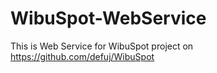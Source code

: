 # WibuSpot-WebService
This is Web Service for WibuSpot project on https://github.com/defuj/WibuSpot
